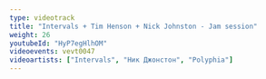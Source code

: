 ```yaml
---
type: videotrack
title: "Intervals + Tim Henson + Nick Johnston - Jam session"
weight: 26
youtubeId: "HyP7egHlhOM"
videoevents: vevt0047
videoartists: ["Intervals", "Ник Джонстон", "Polyphia"]
---
```

